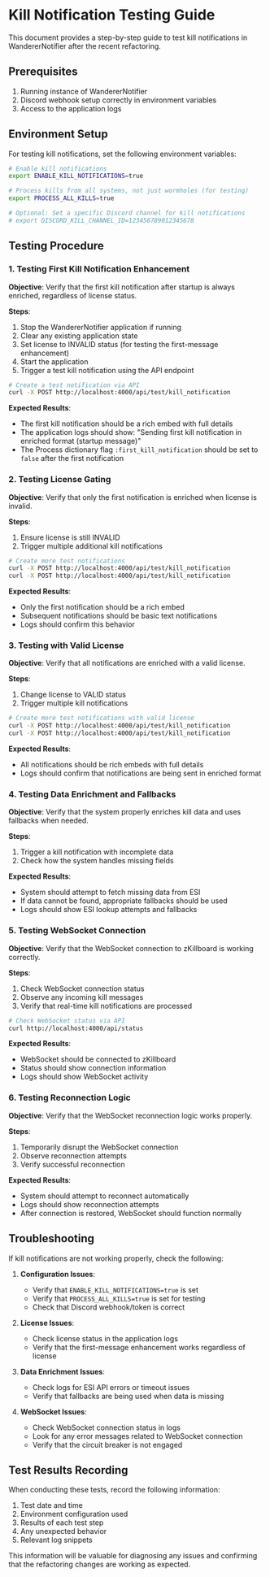 # Kill Notification Testing Guide

This document provides a step-by-step guide to test kill notifications in WandererNotifier after the recent refactoring.

## Prerequisites

1. Running instance of WandererNotifier
2. Discord webhook setup correctly in environment variables
3. Access to the application logs

## Environment Setup

For testing kill notifications, set the following environment variables:

```bash
# Enable kill notifications
export ENABLE_KILL_NOTIFICATIONS=true

# Process kills from all systems, not just wormholes (for testing)
export PROCESS_ALL_KILLS=true

# Optional: Set a specific Discord channel for kill notifications
# export DISCORD_KILL_CHANNEL_ID=123456789012345678
```

## Testing Procedure

### 1. Testing First Kill Notification Enhancement

**Objective**: Verify that the first kill notification after startup is always enriched, regardless of license status.

**Steps**:
1. Stop the WandererNotifier application if running
2. Clear any existing application state
3. Set license to INVALID status (for testing the first-message enhancement)
4. Start the application
5. Trigger a test kill notification using the API endpoint

```bash
# Create a test notification via API
curl -X POST http://localhost:4000/api/test/kill_notification
```

**Expected Results**:
- The first kill notification should be a rich embed with full details
- The application logs should show: "Sending first kill notification in enriched format (startup message)"
- The Process dictionary flag `:first_kill_notification` should be set to `false` after the first notification

### 2. Testing License Gating

**Objective**: Verify that only the first notification is enriched when license is invalid.

**Steps**:
1. Ensure license is still INVALID
2. Trigger multiple additional kill notifications

```bash
# Create more test notifications
curl -X POST http://localhost:4000/api/test/kill_notification
curl -X POST http://localhost:4000/api/test/kill_notification
```

**Expected Results**:
- Only the first notification should be a rich embed
- Subsequent notifications should be basic text notifications
- Logs should confirm this behavior

### 3. Testing with Valid License

**Objective**: Verify that all notifications are enriched with a valid license.

**Steps**:
1. Change license to VALID status
2. Trigger multiple kill notifications

```bash
# Create more test notifications with valid license
curl -X POST http://localhost:4000/api/test/kill_notification
curl -X POST http://localhost:4000/api/test/kill_notification
```

**Expected Results**:
- All notifications should be rich embeds with full details
- Logs should confirm that notifications are being sent in enriched format

### 4. Testing Data Enrichment and Fallbacks

**Objective**: Verify that the system properly enriches kill data and uses fallbacks when needed.

**Steps**:
1. Trigger a kill notification with incomplete data
2. Check how the system handles missing fields

**Expected Results**:
- System should attempt to fetch missing data from ESI
- If data cannot be found, appropriate fallbacks should be used
- Logs should show ESI lookup attempts and fallbacks

### 5. Testing WebSocket Connection

**Objective**: Verify that the WebSocket connection to zKillboard is working correctly.

**Steps**:
1. Check WebSocket connection status
2. Observe any incoming kill messages
3. Verify that real-time kill notifications are processed

```bash
# Check WebSocket status via API
curl http://localhost:4000/api/status
```

**Expected Results**:
- WebSocket should be connected to zKillboard
- Status should show connection information
- Logs should show WebSocket activity

### 6. Testing Reconnection Logic

**Objective**: Verify that the WebSocket reconnection logic works properly.

**Steps**:
1. Temporarily disrupt the WebSocket connection
2. Observe reconnection attempts
3. Verify successful reconnection

**Expected Results**:
- System should attempt to reconnect automatically
- Logs should show reconnection attempts
- After connection is restored, WebSocket should function normally

## Troubleshooting

If kill notifications are not working properly, check the following:

1. **Configuration Issues**:
   - Verify that `ENABLE_KILL_NOTIFICATIONS=true` is set
   - Verify that `PROCESS_ALL_KILLS=true` is set for testing
   - Check that Discord webhook/token is correct

2. **License Issues**:
   - Check license status in the application logs
   - Verify that the first-message enhancement works regardless of license

3. **Data Enrichment Issues**:
   - Check logs for ESI API errors or timeout issues
   - Verify that fallbacks are being used when data is missing

4. **WebSocket Issues**:
   - Check WebSocket connection status in logs
   - Look for any error messages related to WebSocket connection
   - Verify that the circuit breaker is not engaged

## Test Results Recording

When conducting these tests, record the following information:

1. Test date and time
2. Environment configuration used
3. Results of each test step
4. Any unexpected behavior
5. Relevant log snippets

This information will be valuable for diagnosing any issues and confirming that the refactoring changes are working as expected.